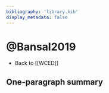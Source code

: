 ```yaml
---
bibliography: 'library.bib'
display_metadata: false
---
```


# @Bansal2019

* Back to [[WCED]]

## One-paragraph summary